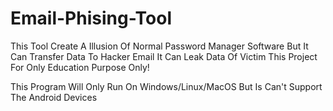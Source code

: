 # Email-Phising-Tool
This Tool Create A Illusion Of Normal Password Manager Software But It Can Transfer Data To Hacker Email It Can Leak Data Of Victim This Project For Only Education Purpose Only!

This Program Will Only Run On Windows/Linux/MacOS
But Is Can't Support The Android Devices
